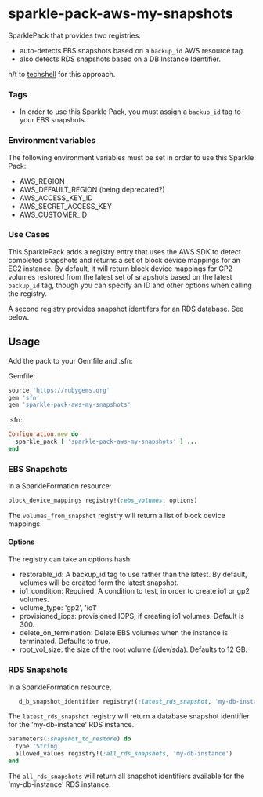 # sparkle-pack-aws-my-snapshots
SparklePack that provides two registries: 

- auto-detects EBS snapshots based on a `backup_id` AWS resource
tag.
- also detects RDS snapshots based on a DB Instance Identifier.

h/t to [techshell](https://github.com/techshell) for this approach.

### Tags

- In order to use this Sparkle Pack, you must assign a `backup_id` tag
to your EBS snapshots.

### Environment variables

The following environment variables must be set in order to use this Sparkle
Pack:

- AWS_REGION
- AWS_DEFAULT_REGION (being deprecated?)
- AWS_ACCESS_KEY_ID
- AWS_SECRET_ACCESS_KEY
- AWS_CUSTOMER_ID

### Use Cases

This SparklePack adds a registry entry that uses the AWS SDK to detect completed
snapshots and returns a set of block device mappings for an EC2 instance.  By
default, it will return block device mappings for GP2 volumes restored from the
latest set of snapshots based on the latest `backup_id` tag, though you can
specify an ID and other options when calling the registry.

A second registry provides snapshot identifers for an RDS database.
See below.

## Usage

Add the pack to your Gemfile and .sfn:

Gemfile:
```ruby
source 'https://rubygems.org'
gem 'sfn'
gem 'sparkle-pack-aws-my-snapshots'
```

.sfn:
```ruby
Configuration.new do
  sparkle_pack [ 'sparkle-pack-aws-my-snapshots' ] ...
end
```

### EBS Snapshots
In a SparkleFormation resource:
```ruby
block_device_mappings registry!(:ebs_volumes, options)
```

The `volumes_from_snapshot` registry will return a list of block device mappings.

#### Options

The registry can take an options hash:

- restorable_id: A backup_id tag to use rather than the latest.  By default, volumes will be created form the latest snapshot.
- io1_condition: Required.  A condition to test, in order to create io1 or gp2 volumes.
- volume_type: 'gp2', 'io1'
- provisioned_iops: provisioned IOPS, if creating io1 volumes.  Default is 300.
- delete_on_termination: Delete EBS volumes when the instance is terminated.  Defaults to true.
- root_vol_size: the size of the root volume (/dev/sda).  Defaults to 12 GB.

### RDS Snapshots
In a SparkleFormation resource,
```ruby
   d_b_snapshot_identifier registry!(:latest_rds_snapshot, 'my-db-instance')
```

The `latest_rds_snapshot` registry will return a database snapshot identifier for the
'my-db-instance' RDS instance.

```ruby
parameters(:snapshot_to_restore) do
  type 'String'
  allowed_values registry!(:all_rds_snapshots, 'my-db-instance')
end
```

The `all_rds_snapshots` will return all snapshot identifiers available for the
'my-db-instance' RDS instance.
